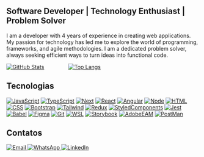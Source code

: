 ## Software Developer | Technology Enthusiast | Problem Solver

I am a developer with 4 years of experience in creating web applications.
My passion for technology has led me to explore the world of programming, frameworks, and agile methodologies. 
I am a dedicated problem solver, always seeking efficient ways to turn ideas into functional code.


[![GitHub Stats](https://github-readme-stats.vercel.app/api?username=jupliger&show_icons=true&theme=radical&bg_color=0d1117&title_color=f7f0ff&icon_color=8b5ec1&text_color=8b5ec1&border_color=8b5ec1)](https://github.com/jupliger)&nbsp;&nbsp;&nbsp;&nbsp;&nbsp;&nbsp;&nbsp;&nbsp;&nbsp;&nbsp;&nbsp;&nbsp;&nbsp;&nbsp;&nbsp;&nbsp;[![Top Langs](https://github-readme-stats.vercel.app/api/top-langs/?username=jupliger&layout=compact&theme=radical&bg_color=0d1117&title_color=8b5ec1&text_color=8b5ec1&border_color=8b5ec1)](https://github.com/jupliger)


## Tecnologias
[![JavaScript](https://img.shields.io/badge/-JavaScript-8b5ec1?style=for-the-badge&logo=javascript&logoColor=f7f0ff)](#)
[![TypeScript](https://img.shields.io/badge/-TypeScript-8b5ec1?style=for-the-badge&logo=typescript&logoColor=f7f0ff)](#)
[![Next](https://img.shields.io/badge/-Next-8b5ec1?style=for-the-badge&logo=nextjs&logoColor=f7f0ff)](#)
[![React](https://img.shields.io/badge/-React-8b5ec1?style=for-the-badge&logo=react&logoColor=f7f0ff)](#)
[![Angular](https://img.shields.io/badge/-Angular-8b5ec1?style=for-the-badge&logo=angular&logoColor=f7f0ff)](#)
[![Node](https://img.shields.io/badge/-Node-8b5ec1?style=for-the-badge&logo=node&logoColor=f7f0ff)](#)
[![HTML](https://img.shields.io/badge/-HTML-8b5ec1?style=for-the-badge&logo=html5&logoColor=f7f0ff)](#)
[![CSS](https://img.shields.io/badge/-CSS-8b5ec1?style=for-the-badge&logo=css3&logoColor=f7f0ff)](#)
[![Bootstrap](https://img.shields.io/badge/-Bootstrap-8b5ec1?style=for-the-badge&logo=bootstrap&logoColor=f7f0ff)](#)
[![Tailwind](https://img.shields.io/badge/-Tailwind-8b5ec1?style=for-the-badge&logo=Tailwind&logoColor=f7f0ff)](#)
[![Redux](https://img.shields.io/badge/-Redux-8b5ec1?style=for-the-badge&logo=redux&logoColor=f7f0ff)](#)
[![StyledComponents](https://img.shields.io/badge/-StyledComponents-8b5ec1?style=for-the-badge&logo=styledcomponents&logoColor=f7f0ff)](#)
[![Jest](https://img.shields.io/badge/-Jest-8b5ec1?style=for-the-badge&logo=jest&logoColor=f7f0ff)](#)
[![Babel](https://img.shields.io/badge/-Babel-8b5ec1?style=for-the-badge&logo=babel&logoColor=f7f0ff)](#)
[![Figma](https://img.shields.io/badge/-Figma-8b5ec1?style=for-the-badge&logo=figma&logoColor=f7f0ff)](#)
[![Git](https://img.shields.io/badge/-Git-8b5ec1?style=for-the-badge&logo=git&logoColor=f7f0ff)](#)
[![WSL](https://img.shields.io/badge/-Wsl-8b5ec1?style=for-the-badge&logo=wslt&logoColor=f7f0ff)](#)
[![Storybook](https://img.shields.io/badge/-StoryBook-8b5ec1?style=for-the-badge&logo=storybook&logoColor=f7f0ff)](#)
[![AdobeEAM](https://img.shields.io/badge/-AdobeEAM-8b5ec1?style=for-the-badge&logo=adobe&logoColor=f7f0ff)](#)
[![PostMan](https://img.shields.io/badge/-postman-8b5ec1?style=for-the-badge&logo=postman&logoColor=f7f0ff)](#)


## Contatos
<div>
  <a href="mailto:jupliger7@gmail.com">
    <img src="https://img.shields.io/badge/Email-8b5ec1?style=for-the-badge&logoColor=f7f0ff" alt="Email">
  </a>
   <a href="https://api.whatsapp.com/send?phone=5541997393176">
    <img src="https://img.shields.io/badge/WhatsApp-8b5ec1?style=for-the-badge&logoColor=f7f0ff" alt="WhatsApp">
  </a>
  <a href="https://www.linkedin.com/in/juliana-pliger/">
    <img src="https://img.shields.io/badge/LinkedIn-8b5ec1?style=for-the-badge&logoColor=f7f0f" alt="LinkedIn">
  </a>
</div>

